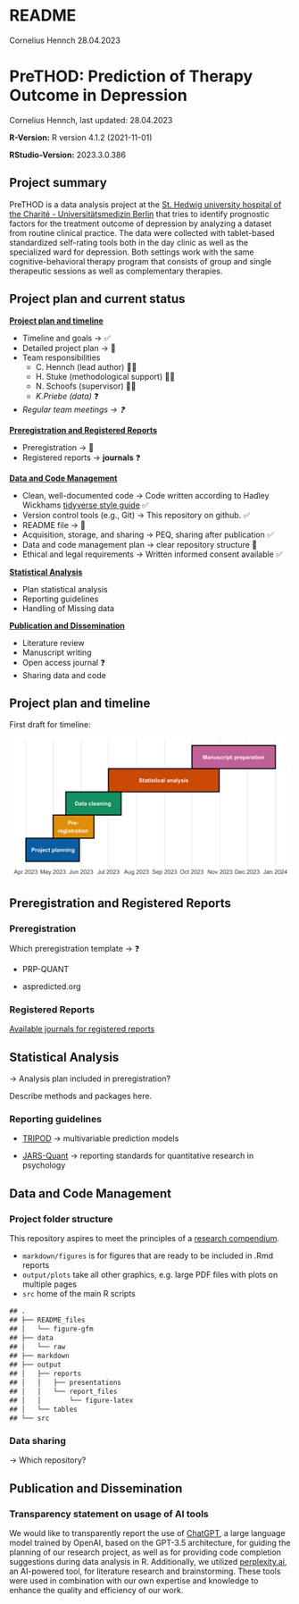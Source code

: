 README
================
Cornelius Hennch
28.04.2023

# PreTHOD: Prediction of Therapy Outcome in Depression

Cornelius Hennch, last updated: 28.04.2023

**R-Version:** R version 4.1.2 (2021-11-01)

**RStudio-Version:** 2023.3.0.386

<!-- ## Table of contents -->
<!-- -   [Project summary](#Project-summary) -->
<!-- -   [Project plan and current status](#project-plan-and-current-status) -->

## Project summary

PreTHOD is a data analysis project at the [St. Hedwig university
hospital of the Charité - Universitätsmedizin
Berlin](https://psychiatrie-psychotherapie.charite.de/fuer_patienten/charite_im_shk/ "Link to hospital web-site")
that tries to identify prognostic factors for the treatment outcome of
depression by analyzing a dataset from routine clinical practice. The
data were collected with tablet-based standardized self-rating tools
both in the day clinic as well as the specialized ward for depression.
Both settings work with the same cognitive-behavioral therapy program
that consists of group and single therapeutic sessions as well as
complementary therapies.

## Project plan and current status

[**Project plan and timeline**](#project-plan-and-timeline)

- Timeline and goals → ✅
- Detailed project plan → 🚧
- Team responsibilities
  - C. Hennch (lead author) 🧑‍🔬
  - H. Stuke (methodological support) 👨‍💻
  - N. Schoofs (supervisor) 👩‍⚕️
  - *K.Priebe (data)* ❓
- *Regular team meetings → ❓*

[**Preregistration and Registered
Reports**](#preregistration-and-registered-reports)

- Preregistration → 🚧
- Registered reports → **journals** ❓

[**Data and Code Management**](#data-and-code-management)

- Clean, well-documented code → Code written according to Hadley
  Wickhams [tidyverse style guide](https://style.tidyverse.org) ✅
- Version control tools (e.g., Git) → This repository on github. ✅
- README file → 🚧
- Acquisition, storage, and sharing → PEQ, sharing after publication ✅
- Data and code management plan → clear repository structure 🚧
- Ethical and legal requirements → Written informed consent available
  :white_check_mark:

[**Statistical Analysis**](#statistical-analysis)

- Plan statistical analysis
- Reporting guidelines
- Handling of Missing data

[**Publication and Dissemination**](#publication-and-dissemination)

- Literature review
- Manuscript writing
- Open access journal ❓
- Sharing data and code

## Project plan and timeline

First draft for timeline:

![](README_files/figure-gfm/timeline-1.png)<!-- -->

## Preregistration and Registered Reports

### Preregistration

Which preregistration template → ❓

- PRP-QUANT

- aspredicted.org

### Registered Reports

[Available journals for registered
reports](https://www.cos.io/initiatives/registered-reports?_ga=2.162312380.1096880835.1682592506-524907107.1682592506 "Registered reports journal list")

## Statistical Analysis

→ Analysis plan included in preregistration?

Describe methods and packages here.

### Reporting guidelines

- [TRIPOD](https://www.equator-network.org/reporting-guidelines/tripod-statement/)
  → multivariable prediction models

- [JARS-Quant](https://www.equator-network.org/reporting-guidelines/journal-article-reporting-standards-for-quantitative-research-in-psychology-the-apa-publications-and-communications-board-task-force-report/)
  → reporting standards for quantitative research in psychology

## Data and Code Management

### Project folder structure

This repository aspires to meet the principles of a [research
compendium](https://the-turing-way.netlify.app/reproducible-research/compendia.html?highlight=compendium "Research Compendia (The Turing way)").

- `markdown/figures` is for figures that are ready to be included in
  .Rmd reports
- `output/plots` take all other graphics, e.g. large PDF files with
  plots on multiple pages
- `src` home of the main R scripts

<!-- -->

    ## .
    ## ├── README_files
    ## │   └── figure-gfm
    ## ├── data
    ## │   └── raw
    ## ├── markdown
    ## ├── output
    ## │   ├── reports
    ## │   │   ├── presentations
    ## │   │   └── report_files
    ## │   │       └── figure-latex
    ## │   └── tables
    ## └── src

### Data sharing

→ Which repository?

## Publication and Dissemination

### Transparency statement on usage of AI tools

We would like to transparently report the use of
[ChatGPT](https://chat.openai.com), a large language model trained by
OpenAI, based on the GPT-3.5 architecture, for guiding the planning of
our research project, as well as for providing code completion
suggestions during data analysis in R. Additionally, we utilized
[perplexity.ai](perplexity.ai), an AI-powered tool, for literature
research and brainstorming. These tools were used in combination with
our own expertise and knowledge to enhance the quality and efficiency of
our work.
